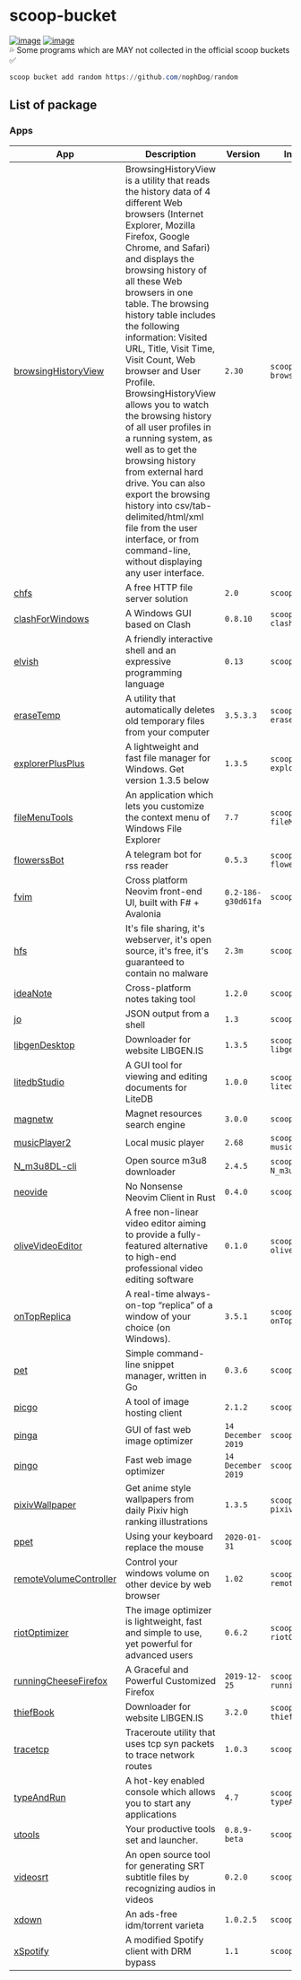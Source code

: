 # scoop-bucket
<a href="https://github.com/nophDog/random/tree/master/bucket"><img src="https://img.shields.io/badge/manifests-36-brightgreen" alt="image" style="max-width:100%;"></a>
<a href="https://github.com/nophDog/random/tree/master/bucket"><img src="https://img.shields.io/badge/quality-99%25-red" alt="image" style="max-width:100%;"></a>
<br>
💦 Some programs which are MAY not collected in the official scoop buckets ✅

```powershell
scoop bucket add random https://github.com/nophDog/random
```

## List of package

### Apps

| App | Description | Version | Install Command |
|-----|-------------|---------|-----------------|
| [browsingHistoryView](https://www.nirsoft.net/utils/browsing_history_view.html) | BrowsingHistoryView is a utility that reads the history data of 4 different Web browsers (Internet Explorer, Mozilla Firefox, Google Chrome, and Safari) and displays the browsing history of all these Web browsers in one table. The browsing history table includes the following information: Visited URL, Title, Visit Time, Visit Count, Web browser and User Profile. BrowsingHistoryView allows you to watch the browsing history of all user profiles in a running system, as well as to get the browsing history from external hard drive. You can also export the browsing history into csv/tab-delimited/html/xml file from the user interface, or from command-line, without displaying any user interface. | `2.30` | `scoop install browsingHistoryView` |
| [chfs](https://iscute.cn/chfs) | A free HTTP file server solution | `2.0` | `scoop install chfs` |
| [clashForWindows](https://github.com/Fndroid/clash_for_windows_pkg) | A Windows GUI based on Clash | `0.8.10` | `scoop install clashForWindows` |
| [elvish](https://elv.sh) | A friendly interactive shell and an expressive programming language | `0.13` | `scoop install elvish` |
| [eraseTemp](https://www.nodesoft.com/erasetemp) | A utility that automatically deletes old temporary files from your computer | `3.5.3.3` | `scoop install eraseTemp` |
| [explorerPlusPlus](https://explorerplusplus.com) | A lightweight and fast file manager for Windows. Get version 1.3.5 below | `1.3.5` | `scoop install explorerPlusPlus` |
| [fileMenuTools](https://www.lopesoft.com/index.php/en/products/filemenutools) | An application which lets you customize the context menu of Windows File Explorer | `7.7` | `scoop install fileMenuTools` |
| [flowerssBot](https://github.com/indes/flowerss-bot) | A telegram bot for rss reader | `0.5.3` | `scoop install flowerssBot` |
| [fvim](https://github.com/yatli/fvim) | Cross platform Neovim front-end UI, built with F# + Avalonia | `0.2-186-g30d61fa` | `scoop install fvim` |
| [hfs](https://www.rejetto.com) | It's file sharing, it's webserver, it's open source, it's free, it's guaranteed to contain no malware | `2.3m` | `scoop install hfs` |
| [ideaNote](https://www.ideanote.cc) | Cross-platform notes taking tool | `1.2.0` | `scoop install ideaNote` |
| [jo](https://github.com/jpmens/jo) | JSON output from a shell | `1.3` | `scoop install jo` |
| [libgenDesktop](https://github.com/libgenapps/LibgenDesktop) | Downloader for website LIBGEN.IS | `1.3.5` | `scoop install libgenDesktop` |
| [litedbStudio](https://github.com/mbdavid/LiteDB.Studio) | A GUI tool for viewing and editing documents for LiteDB | `1.0.0` | `scoop install litedbStudio` |
| [magnetw](https://github.com/xiandanin/magnetW) | Magnet resources search engine | `3.0.0` | `scoop install magnetw` |
| [musicPlayer2](https://github.com/zhongyang219/MusicPlayer2) | Local music player | `2.68` | `scoop install musicPlayer2` |
| [N_m3u8DL-cli](https://github.com/nilaoda/N_m3u8DL-CLI) | Open source m3u8 downloader | `2.4.5` | `scoop install N_m3u8DL-cli` |
| [neovide](https://github.com/Kethku/neovide) | No Nonsense Neovim Client in Rust | `0.4.0` | `scoop install neovide` |
| [oliveVideoEditor](https://www.olivevideoeditor.org) | A free non-linear video editor aiming to provide a fully-featured alternative to high-end professional video editing software | `0.1.0` | `scoop install oliveVideoEditor` |
| [onTopReplica](https://github.com/LorenzCK/OnTopReplica) | A real-time always-on-top “replica” of a window of your choice (on Windows). | `3.5.1` | `scoop install onTopReplica` |
| [pet](https://github.com/knqyf263/pet) | Simple command-line snippet manager, written in Go | `0.3.6` | `scoop install pet` |
| [picgo](https://github.com/Molunerfinn/PicGo) | A tool of image hosting client | `2.1.2` | `scoop install picgo` |
| [pinga](https://css-ig.net/pingo) | GUI of fast web image optimizer | `14 December 2019` | `scoop install pinga` |
| [pingo](https://css-ig.net/pingo) | Fast web image optimizer | `14 December 2019` | `scoop install pingo` |
| [pixivWallpaper](https://github.com/SingularityF/PixivWallpaper) | Get anime style wallpapers from daily Pixiv high ranking illustrations | `1.3.5` | `scoop install pixivWallpaper` |
| [ppet](https://github.com/majorworld/Pet) | Using your keyboard replace the mouse | `2020-01-31` | `scoop install ppet` |
| [remoteVolumeController](https://github.com/differentrain/Remote-Volume-Controller) | Control your windows volume on other device by web browser | `1.02` | `scoop install remoteVolumeController` |
| [riotOptimizer](https://riot-optimizer.com/) | The image optimizer is lightweight, fast and simple to use, yet powerful for advanced users | `0.6.2` | `scoop install riotOptimizer` |
| [runningCheeseFirefox](https://firefox.runningcheese.com) | A Graceful and Powerful Customized Firefox | `2019-12-25` | `scoop install runningCheeseFirefox` |
| [thiefBook](https://github.com/cteamx/Thief-Book) | Downloader for website LIBGEN.IS | `3.2.0` | `scoop install thiefBook` |
| [tracetcp](https://github.com/0xcafed00d/tracetcp) | Traceroute utility that uses tcp syn packets to trace network routes | `1.0.3` | `scoop install tracetcp` |
| [typeAndRun](https://typeandrun.software.informer.com) | A hot-key enabled console which allows you to start any applications | `4.7` | `scoop install typeAndRun` |
| [utools](https://u.tools/) | Your productive tools set and launcher. | `0.8.9-beta` | `scoop install utools` |
| [videosrt](https://github.com/wxbool/video-srt-windows) | An open source tool for generating SRT subtitle files by recognizing audios in videos | `0.2.0` | `scoop install videosrt` |
| [xdown](https://xdown.org/) | An ads-free idm/torrent varieta | `1.0.2.5` | `scoop install xdown` |
| [xSpotify](https://github.com/meik97/XSpotify) | A modified Spotify client with DRM bypass | `1.1` | `scoop install xSpotify` |